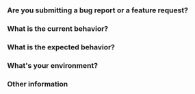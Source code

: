 ### Are you submitting a **bug report** or a **feature request**?

<!-- For support request, please use Stack Overflow instead. This issue tracker is reserved for bugs and features. -->

### What is the current behavior?

<!-- If this is a bug, please include steps to reproduce and a minimal demo of the problem using Plunkr, WebpackBin or JSFiddle. -->

### What is the expected behavior?

### What's your environment?

<!-- Include Simple React Calendar version, OS/browser affected, Node version, etc. -->

### Other information

<!-- Include here any detailed explanation, stacktraces, related issues, links for Stack Overflow, Twitter, etc. -->
